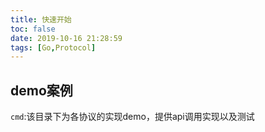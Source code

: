 ```yaml
---
title: 快速开始
toc: false
date: 2019-10-16 21:28:59
tags: [Go,Protocol]
---
```


## demo案例
`cmd`:该目录下为各协议的实现demo，提供api调用实现以及测试

